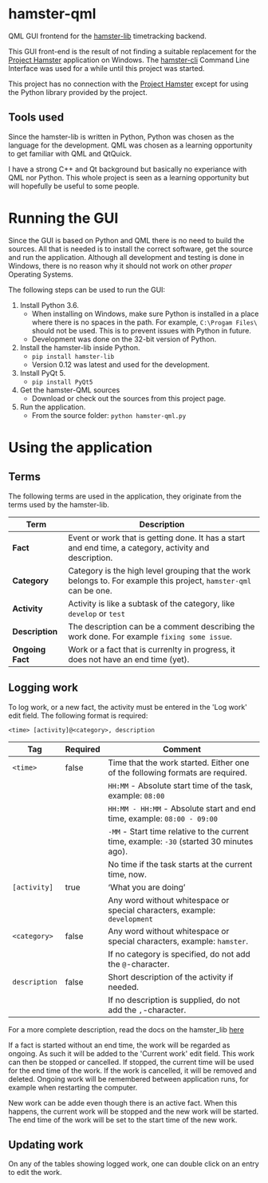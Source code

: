 # hamster-qml
QML GUI frontend for the [hamster-lib](https://github.com/projecthamster/hamster-lib) timetracking backend.

This GUI front-end is the result of not finding a suitable replacement for the [Project Hamster](https://projecthamster.wordpress.com/about/) application on Windows.
The [hamster-cli](https://github.com/projecthamster/hamster-cli) Command Line Interface was used for a while until this project was started.

This project has no connection with the [Project Hamster](https://github.com/projecthamster) except for using the Python library provided by the project.

Tools used
----------
Since the hamster-lib is written in Python, Python was chosen as the language for the development.
QML was chosen as a learning opportunity to get familiar with QML and QtQuick.

I have a strong C++ and Qt background but basically no experiance with QML nor Python.
This whole project is seen as a learning opportunity but will hopefully be useful to some people.

Running the GUI
===============
Since the GUI is based on Python and QML there is no need to build the sources. All that is needed is to install the correct software, get the source and run the application.
Although all development and testing is done in Windows, there is no reason why it should not work on other *proper* Operating Systems.

The following steps can be used to run the GUI:

1. Install Python 3.6.
    * When installing on Windows, make sure Python is installed in a place where there is no spaces in the path.
      For example, `C:\Progam Files\` should not be used. This is to prevent issues with Python in future.
    * Development was done on the 32-bit version of Python.
1. Install the hamster-lib inside Python.
    * `pip install hamster-lib`
    * Version 0.12 was latest and used for the development.
1. Install PyQt 5.
    * `pip install PyQt5`
1. Get the hamster-QML sources
    * Download or check out the sources from this project page.
1. Run the application.
    * From the source folder: `python hamster-qml.py`

Using the application
=====================

Terms
-----
The following terms are used in the application, they originate from the terms used by the hamster-lib.

| Term             | Description |
|------------------|-------------|
| **Fact**         | Event or work that is getting done. It has a start and end time, a category, activity and description. |
| **Category**     | Category is the high level grouping that the work belongs to. For example this project, `hamster-qml` can be one. |
| **Activity**     | Activity is like a subtask of the category, like `develop` or `test` |
| **Description**  | The description can be a comment describing the work done. For example `fixing some issue`. |
| **Ongoing Fact** | Work or a fact that is currenlty in progress, it does not have an end time (yet). |

Logging work
------------
To log work, or a new fact, the activity must be entered in the 'Log work' edit field. The following format is required:

```<time> [activity]@<category>, description```

| Tag           | Required | Comment |
|---------------|----------|---------|
| `<time>`      | false    | Time that the work started. Either one of the following formats are required.
|               |          | `HH:MM` - Absolute start time of the task, example: `08:00`
|               |          | `HH:MM - HH:MM` - Absolute start and end time, example: `08:00 - 09:00`
|               |          | `-MM` - Start time relative to the current time, example: `-30` (started 30 minutes ago).
|               |          | No time if the task starts at the current time, now.
| `[activity]`  | true     | ‘What you are doing’
|               |          | Any word without whitespace or special characters, example: `development`
| `<category>`  | false    | Any word without whitespace or special characters, example: `hamster`.
|               |          | If no category is specified, do not add the `@`-character.
| `description` | false    | Short description of the activity if needed.
|               |          | If no description is supplied, do not add the `,`-character.

For a more complete description, read the docs on the hamster_lib [here](http://hamster-lib.docs.projecthamster.org/en/latest/usage.html#basic-terminology)

If a fact is started without an end time, the work will be regarded as ongoing.
As such it will be added to the 'Current work' edit field. This work can then be stopped or cancelled.
If stopped, the current time will be used for the end time of the work. If the work is cancelled, it will be removed and deleted.
Ongoing work will be remembered between application runs, for example when restarting the computer.

New work can be adde even though there is an active fact. When this happens, the current work will be stopped and the new work will be started.
The end time of the work will be set to the start time of the new work.

Updating work
-------------
On any of the tables showing logged work, one can double click on an entry to edit the work.
